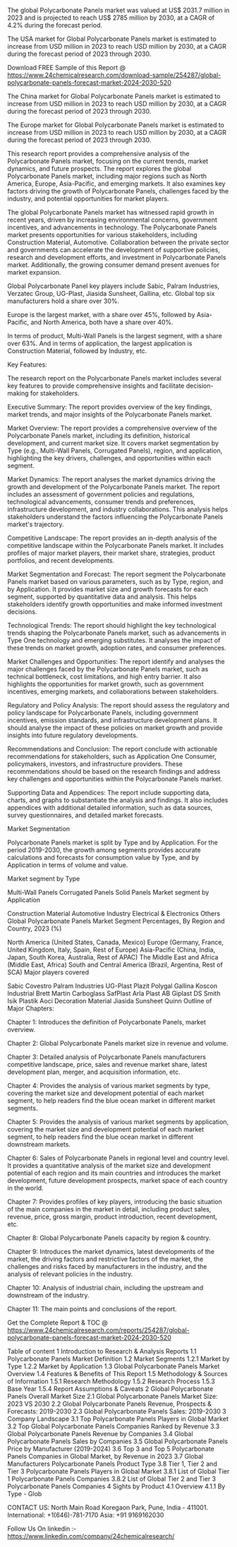 The global Polycarbonate Panels market was valued at US$ 2031.7 million in 2023 and is projected to reach US$ 2785 million by 2030, at a CAGR of 4.2% during the forecast period.

The USA market for Global Polycarbonate Panels market is estimated to increase from USD million in 2023 to reach USD million by 2030, at a CAGR during the forecast period of 2023 through 2030.

Download FREE Sample of this Report @ https://www.24chemicalresearch.com/download-sample/254287/global-polycarbonate-panels-forecast-market-2024-2030-520

The China market for Global Polycarbonate Panels market is estimated to increase from USD million in 2023 to reach USD million by 2030, at a CAGR during the forecast period of 2023 through 2030.

The Europe market for Global Polycarbonate Panels market is estimated to increase from USD million in 2023 to reach USD million by 2030, at a CAGR during the forecast period of 2023 through 2030.

This research report provides a comprehensive analysis of the Polycarbonate Panels market, focusing on the current trends, market dynamics, and future prospects. The report explores the global Polycarbonate Panels market, including major regions such as North America, Europe, Asia-Pacific, and emerging markets. It also examines key factors driving the growth of Polycarbonate Panels, challenges faced by the industry, and potential opportunities for market players.

The global Polycarbonate Panels market has witnessed rapid growth in recent years, driven by increasing environmental concerns, government incentives, and advancements in technology. The Polycarbonate Panels market presents opportunities for various stakeholders, including Construction Material, Automotive. Collaboration between the private sector and governments can accelerate the development of supportive policies, research and development efforts, and investment in Polycarbonate Panels market. Additionally, the growing consumer demand present avenues for market expansion.

Global Polycarbonate Panel key players include Sabic, Palram Industries, Verzatec Group, UG-Plast, Jiasida Sunsheet, Gallina, etc. Global top six manufacturers hold a share over 30%.

Europe is the largest market, with a share over 45%, followed by Asia-Pacific, and North America, both have a share over 40%.

In terms of product, Multi-Wall Panels is the largest segment, with a share over 63%. And in terms of application, the largest application is Construction Material, followed by Industry, etc.

Key Features:

The research report on the Polycarbonate Panels market includes several key features to provide comprehensive insights and facilitate decision-making for stakeholders.

Executive Summary: The report provides overview of the key findings, market trends, and major insights of the Polycarbonate Panels market.

Market Overview: The report provides a comprehensive overview of the Polycarbonate Panels market, including its definition, historical development, and current market size. It covers market segmentation by Type (e.g., Multi-Wall Panels, Corrugated Panels), region, and application, highlighting the key drivers, challenges, and opportunities within each segment.

Market Dynamics: The report analyses the market dynamics driving the growth and development of the Polycarbonate Panels market. The report includes an assessment of government policies and regulations, technological advancements, consumer trends and preferences, infrastructure development, and industry collaborations. This analysis helps stakeholders understand the factors influencing the Polycarbonate Panels market's trajectory.

Competitive Landscape: The report provides an in-depth analysis of the competitive landscape within the Polycarbonate Panels market. It includes profiles of major market players, their market share, strategies, product portfolios, and recent developments.

Market Segmentation and Forecast: The report segment the Polycarbonate Panels market based on various parameters, such as by Type, region, and by Application. It provides market size and growth forecasts for each segment, supported by quantitative data and analysis. This helps stakeholders identify growth opportunities and make informed investment decisions.

Technological Trends: The report should highlight the key technological trends shaping the Polycarbonate Panels market, such as advancements in Type One technology and emerging substitutes. It analyses the impact of these trends on market growth, adoption rates, and consumer preferences.

Market Challenges and Opportunities: The report identify and analyses the major challenges faced by the Polycarbonate Panels market, such as technical bottleneck, cost limitations, and high entry barrier. It also highlights the opportunities for market growth, such as government incentives, emerging markets, and collaborations between stakeholders.

Regulatory and Policy Analysis: The report should assess the regulatory and policy landscape for Polycarbonate Panels, including government incentives, emission standards, and infrastructure development plans. It should analyse the impact of these policies on market growth and provide insights into future regulatory developments.

Recommendations and Conclusion: The report conclude with actionable recommendations for stakeholders, such as Application One Consumer, policymakers, investors, and infrastructure providers. These recommendations should be based on the research findings and address key challenges and opportunities within the Polycarbonate Panels market.

Supporting Data and Appendices: The report include supporting data, charts, and graphs to substantiate the analysis and findings. It also includes appendices with additional detailed information, such as data sources, survey questionnaires, and detailed market forecasts.

Market Segmentation

Polycarbonate Panels market is split by Type and by Application. For the period 2019-2030, the growth among segments provides accurate calculations and forecasts for consumption value by Type, and by Application in terms of volume and value.

Market segment by Type

Multi-Wall Panels
Corrugated Panels
Solid Panels
Market segment by Application

Construction Material
Automotive
Industry
Electrical & Electronics
Others
Global Polycarbonate Panels Market Segment Percentages, By Region and Country, 2023 (%)

North America (United States, Canada, Mexico)
Europe (Germany, France, United Kingdom, Italy, Spain, Rest of Europe)
Asia-Pacific (China, India, Japan, South Korea, Australia, Rest of APAC)
The Middle East and Africa (Middle East, Africa)
South and Central America (Brazil, Argentina, Rest of SCA)
Major players covered

Sabic
Covestro
Palram Industries
UG-Plast
Plazit Polygal
Gallina
Koscon Industrial
Brett Martin
Carboglass
SafPlast
Arla Plast AB
Giplast
DS Smith
Isik Plastik
Aoci Decoration Material
Jiasida Sunsheet
Quinn
Outline of Major Chapters:

Chapter 1: Introduces the definition of Polycarbonate Panels, market overview.

Chapter 2: Global Polycarbonate Panels market size in revenue and volume.

Chapter 3: Detailed analysis of Polycarbonate Panels manufacturers competitive landscape, price, sales and revenue market share, latest development plan, merger, and acquisition information, etc.

Chapter 4: Provides the analysis of various market segments by type, covering the market size and development potential of each market segment, to help readers find the blue ocean market in different market segments.

Chapter 5: Provides the analysis of various market segments by application, covering the market size and development potential of each market segment, to help readers find the blue ocean market in different downstream markets.

Chapter 6: Sales of Polycarbonate Panels in regional level and country level. It provides a quantitative analysis of the market size and development potential of each region and its main countries and introduces the market development, future development prospects, market space of each country in the world.

Chapter 7: Provides profiles of key players, introducing the basic situation of the main companies in the market in detail, including product sales, revenue, price, gross margin, product introduction, recent development, etc.

Chapter 8: Global Polycarbonate Panels capacity by region & country.

Chapter 9: Introduces the market dynamics, latest developments of the market, the driving factors and restrictive factors of the market, the challenges and risks faced by manufacturers in the industry, and the analysis of relevant policies in the industry.

Chapter 10: Analysis of industrial chain, including the upstream and downstream of the industry.

Chapter 11: The main points and conclusions of the report.

Get the Complete Report & TOC @ https://www.24chemicalresearch.com/reports/254287/global-polycarbonate-panels-forecast-market-2024-2030-520

Table of content
1 Introduction to Research & Analysis Reports
1.1 Polycarbonate Panels Market Definition
1.2 Market Segments
1.2.1 Market by Type
1.2.2 Market by Application
1.3 Global Polycarbonate Panels Market Overview
1.4 Features & Benefits of This Report
1.5 Methodology & Sources of Information
1.5.1 Research Methodology
1.5.2 Research Process
1.5.3 Base Year
1.5.4 Report Assumptions & Caveats
2 Global Polycarbonate Panels Overall Market Size
2.1 Global Polycarbonate Panels Market Size: 2023 VS 2030
2.2 Global Polycarbonate Panels Revenue, Prospects & Forecasts: 2019-2030
2.3 Global Polycarbonate Panels Sales: 2019-2030
3 Company Landscape
3.1 Top Polycarbonate Panels Players in Global Market
3.2 Top Global Polycarbonate Panels Companies Ranked by Revenue
3.3 Global Polycarbonate Panels Revenue by Companies
3.4 Global Polycarbonate Panels Sales by Companies
3.5 Global Polycarbonate Panels Price by Manufacturer (2019-2024)
3.6 Top 3 and Top 5 Polycarbonate Panels Companies in Global Market, by Revenue in 2023
3.7 Global Manufacturers Polycarbonate Panels Product Type
3.8 Tier 1, Tier 2 and Tier 3 Polycarbonate Panels Players in Global Market
3.8.1 List of Global Tier 1 Polycarbonate Panels Companies
3.8.2 List of Global Tier 2 and Tier 3 Polycarbonate Panels Companies
4 Sights by Product
4.1 Overview
4.1.1 By Type - Glob

CONTACT US:
North Main Road Koregaon Park, Pune, India - 411001.
International: +1(646)-781-7170
Asia: +91 9169162030

Follow Us On linkedin :- https://www.linkedin.com/company/24chemicalresearch/
